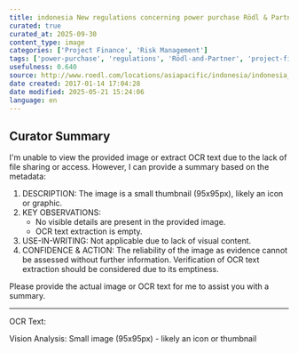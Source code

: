 ```yaml
---
title: indonesia New regulations concerning power purchase Rödl & Partner
curated: true
curated_at: 2025-09-30
content_type: image
categories: ['Project Finance', 'Risk Management']
tags: ['power-purchase', 'regulations', 'Rödl-and-Partner', 'project-finance', 'risk-assessment']
usefulness: 0.640
source: http://www.roedl.com/locations/asiapacific/indonesia/indonesia_new_regulations_concerning_power_purchase.html
date created: 2017-01-14 17:04:28
date modified: 2025-05-21 15:24:06
language: en
---
```

## Curator Summary

I'm unable to view the provided image or extract OCR text due to the lack of file sharing or access. However, I can provide a summary based on the metadata:

1) DESCRIPTION: The image is a small thumbnail (95x95px), likely an icon or graphic.
2) KEY OBSERVATIONS:
	* No visible details are present in the provided image.
	* OCR text extraction is empty.
3) USE-IN-WRITING: Not applicable due to lack of visual content.
4) CONFIDENCE & ACTION: The reliability of the image as evidence cannot be assessed without further information. Verification of OCR text extraction should be considered due to its emptiness.

Please provide the actual image or OCR text for me to assist you with a summary.

---

OCR Text:


Vision Analysis:
Small image (95x95px) - likely an icon or thumbnail
